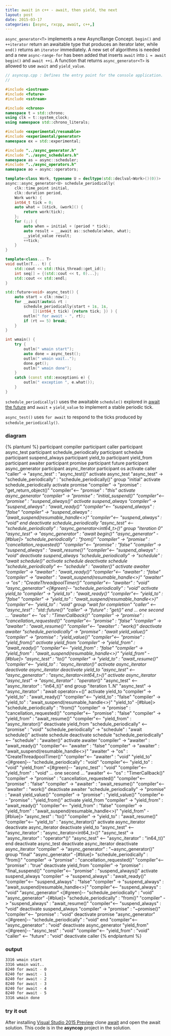 ```yaml
---
title: await in c++ - await, then yield, the next
layout: post
date: 2015-03-17
categories: [async, rxcpp, await, c++,]
---
```


`async_generator<T>` implements a new AsyncRange Concept. `begin()` and `++iterator` return an awaitable type that produces an iterator later, while `end()` returns an `iterator` immediately. A new set of algorithms is needed and a new `async-range-for` has been added that inserts `await` into `i = await begin()` and `await ++i`. A function that returns  `async_generator<T>` is allowed to use `await` and `yield_value`.

```cpp
// asyncop.cpp : Defines the entry point for the console application.
//

#include <iostream>
#include <future>
#include <sstream>

#include <chrono>
namespace t = std::chrono;
using clk = t::system_clock;
using namespace std::chrono_literals;

#include <experimental/resumable>
#include <experimental/generator>
namespace ex = std::experimental;

#include "../async_generator.h"
#include "../async_schedulers.h"
namespace as = async::scheduler;
#include "../async_operators.h"
namespace ao = async::operators;

template<class Work, typename U = decltype(std::declval<Work>()(0))>
async::async_generator<U> schedule_periodically(
    clk::time_point initial,
    clk::duration period,
    Work work) {
    int64_t tick = 0;
    auto what = [&tick, &work]() {
        return work(tick);
    };
    for (;;) {
        auto when = initial + (period * tick);
        auto result = __await as::schedule(when, what);
        __yield_value result;
        ++tick;
    }
}

template<class... T>
void outln(T... t) {
    std::cout << std::this_thread::get_id();
    int seq[] = {(std::cout << t, 0)...};
    std::cout << std::endl;
}

std::future<void> async_test() {
    auto start = clk::now();
    for __await(auto&& rt :
        schedule_periodically(start + 1s, 1s,
            [](int64_t tick) {return tick; }) ) {
        outln(" for await - ", rt);
        if (rt == 5) break;
    }
}

int wmain() {
    try {
        outln(" wmain start");
        auto done = async_test();
        outln(" wmain wait..");
        done.get();
        outln(" wmain done");
    }
    catch (const std::exception& e) {
        outln(" exception ", e.what());
    }
}
```
`schedule_periodically()` uses the awaitable `schedule()` explored in [await the future](http://kirkshoop.github.io/async/rxcpp/await/c++/2015/03/13/await-in-c++-await-the-future.html) and `await` + `yield_value` to implement a stable periodic tick.

`async_test()` uses `for await` to respond to the ticks produced by `schedule_periodically()`.

### diagram
{% plantuml %}
participant compiler
participant caller
participant async_test
participant schedule_periodically
participant schedule
participant suspend_always
participant yield_to
participant yield_from
participant awaiter
participant promise
participant future
participant async_generator
participant async_iterator
participant os
activate caller
"caller" -> "async_test" : "async_test()"
activate async_test
"async_test" -> "schedule_periodically" : "schedule_periodically()"
group "initial"
activate schedule_periodically
activate promise
"compiler" -> "promise" : "get_return_object()"
"compiler"<-- "promise" : "*this"
activate async_generator
"compiler" -> "promise" : "initial_suspend()"
"compiler"<-- "promise" : "suspend_always()"
activate suspend_always
"compiler" -> "suspend_always" : "await_ready()"
"compiler"<-- "suspend_always" : "false"
"compiler" -> "suspend_always" : "await_suspend(resumable_handle<>)"
"compiler"<-- "suspend_always" : "void"
end
deactivate schedule_periodically
"async_test" <-- "schedule_periodically" : "async_generator<int64_t>()"
group "iteration 0"
"async_test" -> "async_generator" : "await begin()"
"async_generator" -[#blue]> "schedule_periodically" : "from()"
"compiler" -> "promise" : "cancellation_requested()"
"compiler"<-- "promise" : "false"
"compiler" -> "suspend_always" : "await_resume()"
"compiler"<-- "suspend_always" : "void"
deactivate suspend_always
"schedule_periodically" -> "schedule" : "await schedule()"
activate schedule
deactivate schedule
"schedule_periodically" <-- "schedule" : "awaiter()"
activate awaiter
"compiler" -> "awaiter" : "await_ready()"
"compiler"<-- "awaiter" : "false"
"compiler" -> "awaiter" : "await_suspend(resumable_handle<>)"
"awaiter" -> "os" : "CreateThreadpoolTimer()"
"compiler"<-- "awaiter" : "void"
"async_generator" <[#green]-- "schedule_periodically" : "void"
activate yield_to
"compiler" -> "yield_to" : "await_ready()"
"compiler"<-- "yield_to" : "false"
"compiler" -> "yield_to" : "await_suspend(resumable_handle<>)"
"compiler"<-- "yield_to" : "void"
group "wait for completion"
"caller" <-- "async_test" : "std::future<void>()"
"caller" -> "future" : "get()"
end
... one second ...
"awaiter" <-- "os" : "TimerCallback()"
"compiler" -> "promise" : "cancellation_requested()"
"compiler"<-- "promise" : "false"
"compiler" -> "awaiter" : "await_resume()"
"compiler"<-- "awaiter" : "work()"
deactivate awaiter
"schedule_periodically" -> "promise" : "await yield_value()"
"compiler" -> "promise" : "yield_value()"
"compiler"<-- "promise" : "yield_from()"
activate yield_from
"compiler" -> "yield_from" : "await_ready()"
"compiler"<-- "yield_from" : "false"
"compiler" -> "yield_from" : "await_suspend(resumable_handle<>)"
"yield_from" -[#blue]> "async_test" : "to()"
"compiler" -> "yield_to" : "await_resume()"
"compiler"<-- "yield_to" : "async_iterator()"
activate async_iterator
deactivate async_iterator
deactivate yield_to
"async_test" <-- "async_generator" : "async_iterator<int64_t>()"
activate async_iterator
"async_test" -> "async_iterator" : "operator*()"
"async_test" <-- "async_iterator" : "in64_t()"
end
group "iteration 1..N"
"async_test" -> "async_iterator" : "await operator++()"
activate yield_to
"compiler" -> "yield_to" : "await_ready()"
"compiler"<-- "yield_to" : "false"
"compiler" -> "yield_to" : "await_suspend(resumable_handle<>)"
"yield_to" -[#blue]> "schedule_periodically" : "from()"
"compiler" -> "promise" : "cancellation_requested()"
"compiler"<-- "promise" : "false"
"compiler" -> "yield_from" : "await_resume()"
"compiler"<-- "yield_from" : "async_iterator()"
deactivate yield_from
"schedule_periodically" <-- "promise" : "void"
"schedule_periodically" -> "schedule" : "await schedule()"
activate schedule
deactivate schedule
"schedule_periodically" <-- "schedule" : "awaiter()"
activate awaiter
"compiler" -> "awaiter" : "await_ready()"
"compiler"<-- "awaiter" : "false"
"compiler" -> "awaiter" : "await_suspend(resumable_handle<>)"
"awaiter" -> "os" : "CreateThreadpoolTimer()"
"compiler"<-- "awaiter" : "void"
"yield_to" <[#green]-- "schedule_periodically" : "void"
"compiler"<-- "yield_to" : "void"
"yield_from" <[#green]-- "async_test" : "void"
"compiler"<-- "yield_from" : "void"
... one second ...
"awaiter" <-- "os" : "TimerCallback()"
"compiler" -> "promise" : "cancellation_requested()"
"compiler"<-- "promise" : "false"
"compiler" -> "awaiter" : "await_resume()"
"compiler"<-- "awaiter" : "work()"
deactivate awaiter
"schedule_periodically" -> "promise" : "await yield_value()"
"compiler" -> "promise" : "yield_value()"
"compiler"<-- "promise" : "yield_from()"
activate yield_from
"compiler" -> "yield_from" : "await_ready()"
"compiler"<-- "yield_from" : "false"
"compiler" -> "yield_from" : "await_suspend(resumable_handle<>)"
"yield_from" -[#blue]> "async_test" : "to()"
"compiler" -> "yield_to" : "await_resume()"
"compiler"<-- "yield_to" : "async_iterator()"
activate async_iterator
deactivate async_iterator
deactivate yield_to
"async_test" <-- "async_iterator" : "async_iterator<int64_t>()"
"async_test" -> "async_iterator" : "operator*()"
"async_test" <-- "async_iterator" : "in64_t()"
end
deactivate async_test
deactivate async_iterator
deactivate async_iterator
"compiler" -> "async_generator" : "~async_generator()"
group "final"
"async_generator" -[#blue]> "schedule_periodically" : "from()"
"compiler" -> "promise" : "cancellation_requested()"
"compiler"<-- "promise" : "true"
deactivate yield_from
"compiler" -> "promise" : "final_suspend()"
"compiler"<-- "promise" : "suspend_always()"
activate suspend_always
"compiler" -> "suspend_always" : "await_ready()"
"compiler"<-- "suspend_always" : "false"
"compiler" -> "suspend_always" : "await_suspend(resumable_handle<>)"
"compiler"<-- "suspend_always" : "void"
"async_generator" <[#green]-- "schedule_periodically" : "void"
"async_generator" -[#blue]> "schedule_periodically" : "from()"
"compiler" -> "suspend_always" : "await_resume()"
"compiler"<-- "suspend_always" : "void"
deactivate suspend_always
"compiler" -> "promise" : "~promise()"
"compiler"<-- "promise" : "void"
deactivate promise
"async_generator" <[#green]-- "schedule_periodically" : "void"
end
"compiler"<-- "async_generator" : "void"
deactivate async_generator
"yield_from" <[#green]-- "async_test" : "void"
"compiler"<-- "yield_from" : "void"
"caller" <-- "future" : "void"
deactivate caller
{% endplantuml %}

### output

```sh
3316 wmain start
3316 wmain wait..
8240 for await - 0
8240 for await - 1
8240 for await - 2
8240 for await - 3
8240 for await - 4
8240 for await - 5
3316 wmain done
```

### try it out
After installing [Visual Studio 2015 Preview](https://www.visualstudio.com/en-us/news/vs2015-vs.aspx) clone  [await](https://github.com/kirkshoop/await) and open the await solution. This code is in the **asyncop** project in the solution.
